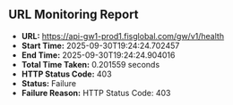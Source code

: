 ## URL Monitoring Report

- **URL:** https://api-gw1-prod1.fisglobal.com/gw/v1/health
- **Start Time:** 2025-09-30T19:24:24.702457
- **End Time:** 2025-09-30T19:24:24.904016
- **Total Time Taken:** 0.201559 seconds
- **HTTP Status Code:** 403
- **Status:** Failure
- **Failure Reason:** HTTP Status Code: 403

